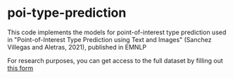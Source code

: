 # poi-type-prediction
This code implements the models for point-of-interest type prediction used in 
"Point-of-Interest Type Prediction using Text and Images" (Sanchez Villegas and Aletras, 2021), published in EMNLP

For research purposes, you can get access to the full dataset by filling out [this form](https://forms.gle/LgbsZeZSyDCh3xFS6)
